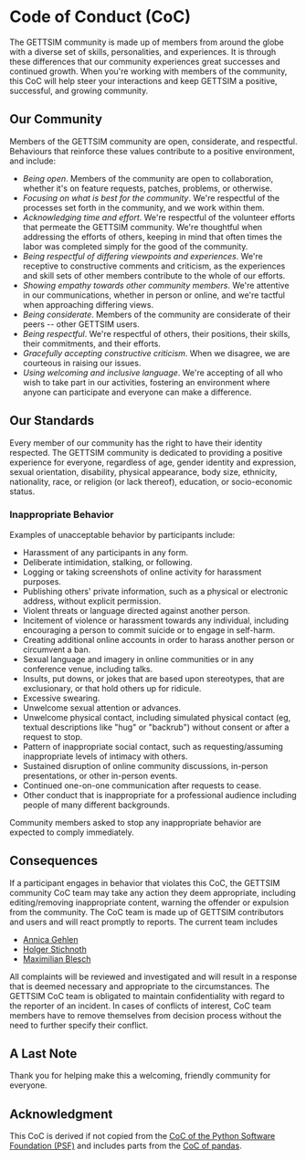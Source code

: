 # Code of Conduct (CoC)

The GETTSIM community is made up of members from around the globe with a diverse set of
skills, personalities, and experiences. It is through these differences that our
community experiences great successes and continued growth. When you're working with
members of the community, this CoC will help steer your interactions and keep GETTSIM a
positive, successful, and growing community.

## Our Community

Members of the GETTSIM community are open, considerate, and respectful. Behaviours that
reinforce these values contribute to a positive environment, and include:

- *Being open*. Members of the community are open to collaboration, whether it's on
  feature requests, patches, problems, or otherwise.
- *Focusing on what is best for the community*. We're respectful of the processes set
  forth in the community, and we work within them.
- *Acknowledging time and effort*. We're respectful of the volunteer efforts that
  permeate the GETTSIM community. We're thoughtful when addressing the efforts of
  others, keeping in mind that often times the labor was completed simply for the good
  of the community.
- *Being respectful of differing viewpoints and experiences*. We're receptive to
  constructive comments and criticism, as the experiences and skill sets of other
  members contribute to the whole of our efforts.
- *Showing empathy towards other community members*. We're attentive in our
  communications, whether in person or online, and we're tactful when approaching
  differing views.
- *Being considerate*. Members of the community are considerate of their peers -- other
  GETTSIM users.
- *Being respectful*. We're respectful of others, their positions, their skills, their
  commitments, and their efforts.
- *Gracefully accepting constructive criticism*. When we disagree, we are courteous in
  raising our issues.
- *Using welcoming and inclusive language*. We're accepting of all who wish to take part
  in our activities, fostering an environment where anyone can participate and everyone
  can make a difference.

## Our Standards

Every member of our community has the right to have their identity respected. The
GETTSIM community is dedicated to providing a positive experience for everyone,
regardless of age, gender identity and expression, sexual orientation, disability,
physical appearance, body size, ethnicity, nationality, race, or religion (or lack
thereof), education, or socio-economic status.

### Inappropriate Behavior

Examples of unacceptable behavior by participants include:

- Harassment of any participants in any form.
- Deliberate intimidation, stalking, or following.
- Logging or taking screenshots of online activity for harassment purposes.
- Publishing others' private information, such as a physical or electronic address,
  without explicit permission.
- Violent threats or language directed against another person.
- Incitement of violence or harassment towards any individual, including encouraging a
  person to commit suicide or to engage in self-harm.
- Creating additional online accounts in order to harass another person or circumvent a
  ban.
- Sexual language and imagery in online communities or in any conference venue,
  including talks.
- Insults, put downs, or jokes that are based upon stereotypes, that are exclusionary,
  or that hold others up for ridicule.
- Excessive swearing.
- Unwelcome sexual attention or advances.
- Unwelcome physical contact, including simulated physical contact (eg, textual
  descriptions like "hug" or "backrub") without consent or after a request to stop.
- Pattern of inappropriate social contact, such as requesting/assuming inappropriate
  levels of intimacy with others.
- Sustained disruption of online community discussions, in-person presentations, or
  other in-person events.
- Continued one-on-one communication after requests to cease.
- Other conduct that is inappropriate for a professional audience including people of
  many different backgrounds.

Community members asked to stop any inappropriate behavior are expected to comply
immediately.

## Consequences

If a participant engages in behavior that violates this CoC, the GETTSIM community CoC
team may take any action they deem appropriate, including editing/removing inappropriate
content, warning the offender or expulsion from the community. The CoC team is made up
of GETTSIM contributors and users and will react promptly to reports. The current team
includes

- [Annica Gehlen](https://github.com/amageh)
- [Holger Stichnoth](https://github.com/stichnoth)
- [Maximilian Blesch](https://github.com/MaxBlesch)

All complaints will be reviewed and investigated and will result in a response that is
deemed necessary and appropriate to the circumstances. The GETTSIM CoC team is obligated
to maintain confidentiality with regard to the reporter of an incident. In cases of
conflicts of interest, CoC team members have to remove themselves from decision process
without the need to further specify their conflict.

## A Last Note

Thank you for helping make this a welcoming, friendly community for everyone.

## Acknowledgment

This CoC is derived if not copied from the
[CoC of the Python Software Foundation (PSF)](https://www.python.org/psf/conduct/) and
includes parts from the
[CoC of pandas](https://github.com/pandas-dev/pandas-governance/blob/master/code-of-conduct.md).
